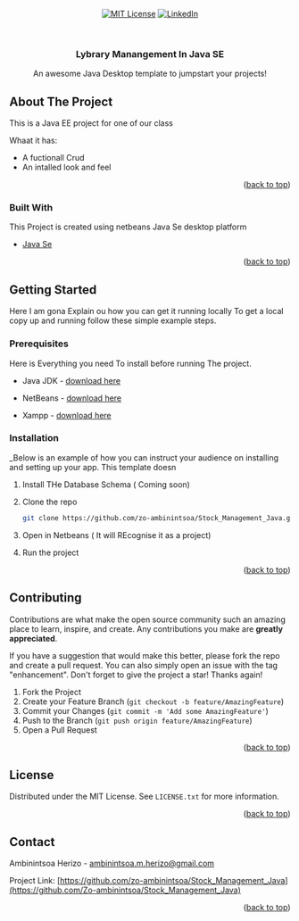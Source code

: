 <div id="top"></div>

<div align="center">

[![MIT License][license-shield]][license-url]
[![LinkedIn][linkedin-shield]][linkedin-url]

</div>

<!-- PROJECT LOGO -->
<br />
<div align="center">

  <h3 align="center">Lybrary Manangement In Java SE</h3>

  <p align="center">
    An awesome Java Desktop template to jumpstart your projects!
  </p>
</div>



<!-- ABOUT THE PROJECT -->
## About The Project


This is a Java EE project for one of our class

Whaat it has:
* A fuctionall Crud 
* An intalled look and feel 


<p align="right">(<a href="#top">back to top</a>)</p>



### Built With

This Project is created using netbeans Java Se desktop platform

* [Java Se](https://www.oracle.com/java/technologies/java-se-glance.html)


<p align="right">(<a href="#top">back to top</a>)</p>



<!-- GETTING STARTED -->
## Getting Started

Here I am gona Explain ou how you can get it running locally
To get a local copy up and running follow these simple example steps.

### Prerequisites

Here is Everything you need To install before running The project.
* Java JDK - [download here](https://www.oracle.com/java/technologies/javase/jdk11-archive-downloads.html)

* NetBeans - [download here](https://netbeans.apache.org/download/index.html)

* Xampp - [download here](https://www.apachefriends.org/download.html)

### Installation

_Below is an example of how you can instruct your audience on installing and setting up your app. This template doesn

1. Install THe Database Schema ( Coming soon)
2. Clone the repo
   ```sh
   git clone https://github.com/zo-ambinintsoa/Stock_Management_Java.git
   ```
3. Open in Netbeans ( It will REcognise it as a project)

4. Run the project

<p align="right">(<a href="#top">back to top</a>)</p>

<!-- CONTRIBUTING -->
## Contributing

Contributions are what make the open source community such an amazing place to learn, inspire, and create. Any contributions you make are **greatly appreciated**.

If you have a suggestion that would make this better, please fork the repo and create a pull request. You can also simply open an issue with the tag "enhancement".
Don't forget to give the project a star! Thanks again!

1. Fork the Project
2. Create your Feature Branch (`git checkout -b feature/AmazingFeature`)
3. Commit your Changes (`git commit -m 'Add some AmazingFeature'`)
4. Push to the Branch (`git push origin feature/AmazingFeature`)
5. Open a Pull Request

<p align="right">(<a href="#top">back to top</a>)</p>



<!-- LICENSE -->
## License

Distributed under the MIT License. See `LICENSE.txt` for more information.

<p align="right">(<a href="#top">back to top</a>)</p>



<!-- CONTACT -->
## Contact

Ambinintsoa Herizo - ambinintsoa.m.herizo@gmail.com

Project Link: [https://github.com/zo-ambinintsoa/Stock_Management_Java](https://github.com/Zo-ambinintsoa/Stock_Management_Java)

<p align="right">(<a href="#top">back to top</a>)</p>


<!-- MARKDOWN LINKS & IMAGES -->
<!-- https://www.markdownguide.org/basic-syntax/#reference-style-links -->
[contributors-shield]: https://img.shields.io/github/contributors/othneildrew/Best-README-Template.svg?style=for-the-badge
[contributors-url]: https://github.com/othneildrew/Best-README-Template/graphs/contributors
[forks-shield]: https://img.shields.io/github/forks/othneildrew/Best-README-Template.svg?style=for-the-badge
[forks-url]: https://github.com/othneildrew/Best-README-Template/network/members
[stars-shield]: https://img.shields.io/github/stars/othneildrew/Best-README-Template.svg?style=for-the-badge
[stars-url]: https://github.com/othneildrew/Best-README-Template/stargazers
[issues-shield]: https://img.shields.io/github/issues/othneildrew/Best-README-Template.svg?style=for-the-badge
[issues-url]: https://github.com/othneildrew/Best-README-Template/issues
[license-shield]: https://img.shields.io/github/license/othneildrew/Best-README-Template.svg?style=for-the-badge
[license-url]: https://github.com/othneildrew/Best-README-Template/blob/master/LICENSE.txt
[linkedin-shield]: https://img.shields.io/badge/-LinkedIn-black.svg?style=for-the-badge&logo=linkedin&colorB=555
[linkedin-url]: https://linkedin.com/in/zo-ambinintsoa
[product-screenshot]: images/screenshot.png
